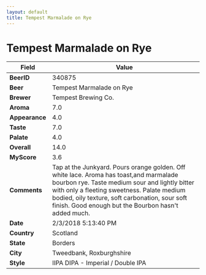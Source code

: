 ```yaml
---
layout: default
title: Tempest Marmalade on Rye
---
```


# Tempest Marmalade on Rye

| Field         | Value     |
|---------------|-----------|
| **BeerID** | 340875 |
| **Beer** | Tempest Marmalade on Rye |
| **Brewer** | Tempest Brewing Co. |
| **Aroma** | 7.0 |
| **Appearance** | 4.0 |
| **Taste** | 7.0 |
| **Palate** | 4.0 |
| **Overall** | 14.0 |
| **MyScore** | 3.6 |
| **Comments** | Tap at the Junkyard. Pours orange golden. Off white lace. Aroma has toast,and marmalade bourbon rye.  Taste  medium sour and lightly bitter with only a fleeting sweetness. Palate medium bodied, oily texture, soft carbonation, sour soft finish. Good enough but the Bourbon hasn&#39;t added much. |
| **Date** | 2/3/2018 5:13:40 PM |
| **Country** | Scotland |
| **State** | Borders |
| **City** | Tweedbank, Roxburghshire |
| **Style** | IIPA DIPA - Imperial / Double IPA |
